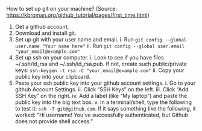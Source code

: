 How to set up git on your machine?
(Source: https://kbroman.org/github_tutorial/pages/first_time.html)
1. Get a github account.
2. Download and install git.
3. Set up git with your user name and email.
    i. Run `git config --global user.name "Your name here"`
    ii. Run `git config --global user.email "your_email@example.com"`
4. Set up ssh on your computer.
    i. Look to see if you have files ~/.ssh/id_rsa and ~/.ssh/id_rsa.pub.
       If not, create such public/private keys: `ssh-keygen -t rsa -C "your_email@example.com"`
    ii. Copy your public key into your clipboard.
5. Paste your ssh public key into your github account settings.
    i. Go to your github Account Settings.
    ii. Click “SSH Keys” on the left.
    iii. Click “Add SSH Key” on the right.
    iv. Add a label (like “My laptop”) and paste the public key into the big 
    text box.
    v. In a terminal/shell, type the following to test it: 
       `ssh -T git@github.com`. If it says something like the following, it 
       worked: "Hi username! You've successfully authenticated, 
       but Github does not provide shell access."